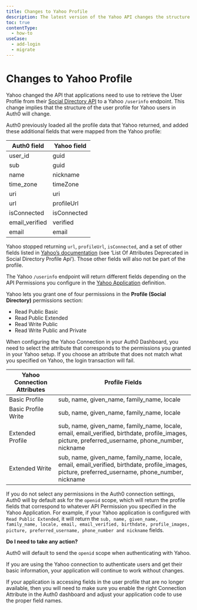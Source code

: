 ```yaml
---
title: Changes to Yahoo Profile
description: The latest version of the Yahoo API changes the structure of the user profile
toc: true
contentType:
  - how-to
useCase:
  - add-login
  - migrate
---
```


# Changes to Yahoo Profile
 
Yahoo changed the API that applications need to use to retrieve the User Profile from their [Social Directory API](https://developer.yahoo.com/oauth/social-directory-eol/) to a Yahoo `/userinfo` endpoint. This change implies that the structure of the user profile for Yahoo users in Auth0 will change.

Auth0 previously loaded all the profile data that Yahoo returned, and added these additional fields that were mapped from the Yahoo profile:

|Auth0 field|Yahoo field|
|---|---|
|user_id|guid|
|sub|guid|
|name|nickname|
|time_zone|timeZone|
|uri|uri|
|url|profileUrl|
|isConnected|isConnected|
|email_verified|verified|
|email|email|

Yahoo stopped returning `url`, `profileUrl`, `isConnected`, and a set of other fields listed in [Yahoo’s documentation](https://developer.yahoo.com/oauth/social-directory-eol/) (see ‘List Of Attributes Deprecated in Social Directory Profile Api’). Those other fields will also not be part of the profile.

The Yahoo `/userinfo` endpoint will return different fields depending on the API Permissions you configure in the [Yahoo Application](https://developer.yahoo.com/apps/) definition. 

Yahoo lets you grant one of four permissions in the **Profile (Social Directory)** permissions section:

- Read Public Basic
- Read Public Extended
- Read Write Public
- Read Write Public and Private

When configuring the Yahoo Connection in your Auth0 Dashboard, you need to select the attribute that corresponds to the permissions you granted in your Yahoo setup. If you choose an attribute that does not match what you specified on Yahoo, the login transaction will fail.

|Yahoo Connection Attributes|Profile Fields|
|--|--|
|Basic Profile| sub, name, given_name, family_name, locale|
|Basic Profile Write| sub, name, given_name, family_name, locale|
|Extended Profile |sub, name, given_name, family_name, locale, email, email_verified, birthdate, profile_images, picture, preferred_username, phone_number, nickname |
|Extended Write | sub, name, given_name, family_name, locale, email, email_verified, birthdate, profile_images, picture, preferred_username, phone_number, nickname |

If you do not select any permissions in the Auth0 connection settings, Auth0 will by default ask for the `openid` scope, which will return the profile fields that correspond to whatever API Permission you specified in the Yahoo Application. For example, if your Yahoo application is configured with `Read Public Extended`, it will return the `sub, name, given_name, family_name, locale, email, email_verified, birthdate, profile_images, picture, preferred_username, phone_number and nickname` fields.

**Do I need to take any action?**

Auth0 will default to send the `openid` scope when authenticating with Yahoo.

If you are using the Yahoo connection to authenticate users and get their basic information, your application will continue to work without changes.

If your application is accessing fields in the user profile that are no longer available, then you will need to make sure you enable the right Connection Attribute in the Auth0 dashboard and adjust your application code to use the proper field names.
